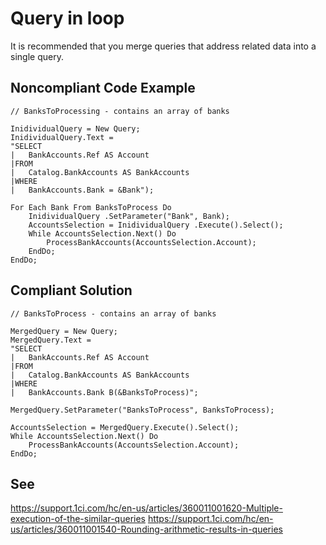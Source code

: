 # Query in loop

It is recommended that you merge queries that address related data into a single query.

## Noncompliant Code Example

```bsl
// BanksToProcessing - contains an array of banks

InidividualQuery = New Query;
InidividualQuery.Text =
"SELECT
|	BankAccounts.Ref AS Account
|FROM
|	Catalog.BankAccounts AS BankAccounts
|WHERE
|	BankAccounts.Bank = &Bank");

For Each Bank From BanksToProcess Do
	InidividualQuery .SetParameter("Bank", Bank);
	AccountsSelection = InidividualQuery .Execute().Select();
	While AccountsSelection.Next() Do
		ProcessBankAccounts(AccountsSelection.Account);
	EndDo;
EndDo;
```

## Compliant Solution

```bsl
// BanksToProcess - contains an array of banks

MergedQuery = New Query;
MergedQuery.Text =
"SELECT
|	BankAccounts.Ref AS Account
|FROM
|	Catalog.BankAccounts AS BankAccounts
|WHERE
|	BankAccounts.Bank B(&BanksToProcess)";

MergedQuery.SetParameter("BanksToProcess", BanksToProcess);

AccountsSelection = MergedQuery.Execute().Select();
While AccountsSelection.Next() Do
	ProcessBankAccounts(AccountsSelection.Account);
EndDo;
```

## See

https://support.1ci.com/hc/en-us/articles/360011001620-Multiple-execution-of-the-similar-queries
https://support.1ci.com/hc/en-us/articles/360011001540-Rounding-arithmetic-results-in-queries
